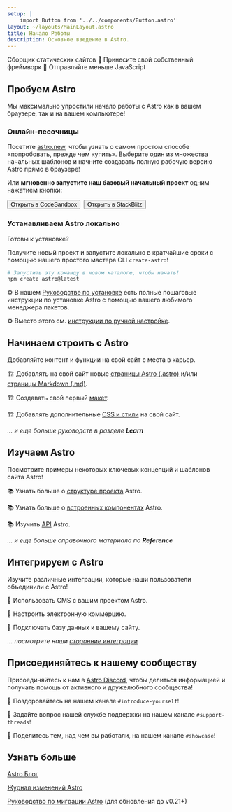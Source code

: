 ```yaml
---
setup: |
    import Button from '../../components/Button.astro'
layout: ~/layouts/MainLayout.astro
title: Начало Работы
description: Основное введение в Astro.
---
```


Cборщик статических сайтов  🚀  Принесите свой собственный фреймворк  🚀  Отправляйте меньше JavaScript

## Пробуем Astro

Мы максимально упростили начало работы с Astro как в вашем браузере, так и на вашем компьютере!

### Онлайн-песочницы

Посетите [astro.new](https://astro.new), чтобы узнать о самом простом способе «попробовать, прежде чем купить». Выберите один из множества начальных шаблонов и начните создавать полную рабочую версию Astro прямо в браузере!

Или **мгновенно запустите наш базовый начальный проект** одним нажатием кнопки:

<div style="display: flex; flex-wrap: wrap; gap: 0.5rem;">
    <Button href="https://astro.new/starter?on=codesandbox">Открыть в CodeSandbox</Button>
    <Button href="https://astro.new/starter?on=stackblitz">Открыть в StackBlitz</Button>
</div>

### Устанавливаем Astro локально

Готовы к установке?

Получите новый проект и запустите локально в кратчайшие сроки с помощью нашего простого мастера CLI `create-astro`!

```bash
# Запустить эту команду в новом каталоге, чтобы начать!
npm create astro@latest
```

⚙️ В нашем [Руководстве по установке](/ru/install/auto/) есть полные пошаговые инструкции по установке Astro с помощью вашего любимого менеджера пакетов.

⚙️ Вместо этого см. [инструкции по ручной настройке](/ru/install/manual/).


## Начинаем строить с Astro

Добавляйте контент и функции на свой сайт с места в карьер.

🏗️ Добавлять на свой сайт новые [страницы Astro (.astro)](/ru/core-concepts/astro-pages/) и/или [страницы Markdown (.md)](/ru/guides/markdown-content/).

🏗️ Создавать свой первый [макет](/ru/core-concepts/layouts/).

🏗️ Добавлять дополнительные [CSS и стили](/ru/guides/styling/) на свой сайт. 

*... и еще больше руководств в разделе **Learn***



## Изучаем Astro

Посмотрите примеры некоторых ключевых концепций и шаблонов сайта Astro!

📚 Узнать больше о [структуре проекта](/ru/core-concepts/project-structure/) Astro.

📚 Узнать больше о [встроенных компонентах](/ru/reference/api-reference/#built-in-components) Astro.

📚 Изучить [API](/ru/reference/api-reference/) Astro.

*... и еще больше справочного материала по **Reference***

## Интегрируем с Astro

Изучите различные интеграции, которые наши пользователи объединили с Astro!

🧰 Использовать CMS с вашим проектом Astro.

🧰 Настроить электронную коммерцию.

🧰 Подключать базу данных к вашему сайту.

*... посмотрите наши [сторонние интеграции](/ru/integrations/integrations/)*



## Присоединяйтесь к нашему сообществу

Присоединяйтесь к нам в [Astro Discord](https://astro.build/chat), чтобы делиться информацией и получать помощь от активного и дружелюбного сообщества!

💬 Поздоровайтесь на нашем канале `#introduce-yourself`!

💬 Задайте вопрос нашей службе поддержки на нашем канале `#support-threads`!

💬 Поделитесь тем, над чем вы работали, на нашем канале `#showcase`!


## Узнать больше

[Astro Блог](https://astro.build/blog/)

[Журнал изменений Astro](https://github.com/withastro/astro/blob/main/packages/astro/CHANGELOG.md)

[Руководство по миграции Astro](/ru/migrate/) (для обновления до v0.21+)
